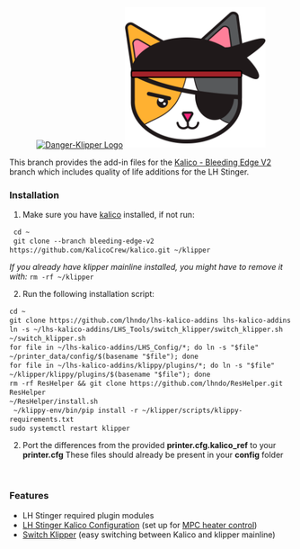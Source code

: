 <p align="center">
<a href="https://github.com/lhndo/LH-Stinger/"><img  src="https://github.com/lhndo/LH-Stinger/wiki/Images/LH_Stinger_Logo_512px.png" alt="Danger-Klipper Logo" width=200px></a>
<a href="https://docs.kalico.gg"><img  src="https://raw.githubusercontent.com/KalicoCrew/kalico/bleeding-edge-v2/docs/logo/kalico-big.png" width=250px alt="Kalico Logo"></a>
</p>


This branch provides the add-in files for the [Kalico - Bleeding Edge V2](https://github.com/KalicoCrew/kalico/tree/bleeding-edge-v2) branch which includes quality of life additions for the LH Stinger.  



### Installation

1. Make sure you have [kalico](https://github.com/KalicoCrew/kalico) installed, if not run: 
```
 cd ~
 git clone --branch bleeding-edge-v2 https://github.com/KalicoCrew/kalico.git ~/klipper
 ```

*If you already have klipper mainline installed, you might have to remove it with:* `rm -rf ~/klipper` 

2. Run the following installation script:

```
cd ~
git clone https://github.com/lhndo/lhs-kalico-addins lhs-kalico-addins
ln -s ~/lhs-kalico-addins/LHS_Tools/switch_klipper/switch_klipper.sh ~/switch_klipper.sh
for file in ~/lhs-kalico-addins/LHS_Config/*; do ln -s "$file" ~/printer_data/config/$(basename "$file"); done
for file in ~/lhs-kalico-addins/klippy/plugins/*; do ln -s "$file" ~/klipper/klippy/plugins/$(basename "$file"); done
rm -rf ResHelper && git clone https://github.com/lhndo/ResHelper.git ResHelper
~/ResHelper/install.sh
 ~/klippy-env/bin/pip install -r ~/klipper/scripts/klippy-requirements.txt
sudo systemctl restart klipper
```

2. Port the differences from the provided **printer.cfg.kalico_ref** to your **printer.cfg**
   These files should already be present in your **config** folder

<br>

### Features

- LH Stinger required plugin modules  
- [LH Stinger Kalico Configuration](/LHS_Config) (set up for [MPC heater control](https://github.com/DangerKlippers/danger-klipper/blob/master/docs/MPC.md))
- [Switch Klipper](/LHS_Tools/switch_klipper) (easy switching between Kalico and klipper mainline)



<br>
<br>

<br>
<br>
